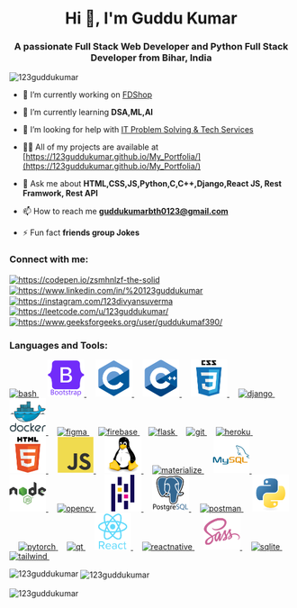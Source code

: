 <h1 align="center">Hi 👋, I'm Guddu Kumar</h1>
<h3 align="center">A passionate Full Stack Web Developer and Python Full Stack
    Developer from Bihar, India</h3>

<p align="left"> <img
        src="https://komarev.com/ghpvc/?username=123guddukumar&label=Profile%20views&color=0e75b6&style=flat"
        alt="123guddukumar" /> </p>


- 🔭 I’m currently working on [FDShop](https://fdshopp.pythonanywhere.com/)

- 🌱 I’m currently learning **DSA,ML,AI**

- 🤝 I’m looking for help with [IT Problem Solving & Tech
Services](https://itprobblemsolving.pythonanywhere.com/)

- 👨‍💻 All of my projects are available at
[https://123guddukumar.github.io/My_Portfolia/](https://123guddukumar.github.io/My_Portfolia/)

- 💬 Ask me about **HTML,CSS,JS,Python,C,C++,Django,React JS, Rest Framwork,
Rest API**

- 📫 How to reach me **guddukumarbth0123@gmail.com**

- ⚡ Fun fact **friends group Jokes**

<h3 align="left">Connect with me:</h3>
<p align="left">
    <a href="https://codepen.io/https://codepen.io/zsmhnlzf-the-solid"
        target="blank"><img align="center"
            src="https://raw.githubusercontent.com/rahuldkjain/github-profile-readme-generator/master/src/images/icons/Social/codepen.svg"
            alt="https://codepen.io/zsmhnlzf-the-solid" height="30"
            width="65" /></a>&nbsp;&nbsp;&nbsp;
    <a
        href="https://linkedin.com/in/https://www.linkedin.com/in/%20123guddukumar"
        target="blank"><img align="center"
            src="https://raw.githubusercontent.com/rahuldkjain/github-profile-readme-generator/master/src/images/icons/Social/linked-in-alt.svg"
            alt="https://www.linkedin.com/in/%20123guddukumar" height="30"
            width="65" /></a>&nbsp;&nbsp;&nbsp;
    <a href="https://instagram.com/https://instagram.com/123divyansuverma"
        target="blank"><img align="center"
            src="https://raw.githubusercontent.com/rahuldkjain/github-profile-readme-generator/master/src/images/icons/Social/instagram.svg"
            alt="https://instagram.com/123divyansuverma" height="30"
            width="65" /></a>&nbsp;&nbsp;&nbsp;
    <a href="https://www.leetcode.com/https://leetcode.com/u/123guddukumar/"
        target="blank"><img align="center"
            src="https://raw.githubusercontent.com/rahuldkjain/github-profile-readme-generator/master/src/images/icons/Social/leet-code.svg"
            alt="https://leetcode.com/u/123guddukumar/" height="30"
            width="65" /></a>&nbsp;&nbsp;&nbsp;
    <a
        href="https://auth.geeksforgeeks.org/user/https://www.geeksforgeeks.org/user/guddukumaf390/"
        target="blank"><img align="center"
            src="https://raw.githubusercontent.com/rahuldkjain/github-profile-readme-generator/master/src/images/icons/Social/geeks-for-geeks.svg"
            alt="https://www.geeksforgeeks.org/user/guddukumaf390/" height="30"
            width="65" /></a>&nbsp;&nbsp;&nbsp;
</p>

<h3 align="left">Languages and Tools:</h3>
<p align="left"> <a href="https://www.gnu.org/software/bash/" target="_blank"
        rel="noreferrer"> <img
            src="https://www.vectorlogo.zone/logos/gnu_bash/gnu_bash-icon.svg"
            alt="bash" width="65" height="65" /> </a>&nbsp;&nbsp;&nbsp; <a
        href="https://getbootstrap.com" target="_blank" rel="noreferrer"> <img
            src="https://raw.githubusercontent.com/devicons/devicon/master/icons/bootstrap/bootstrap-plain-wordmark.svg"
            alt="bootstrap" width="65" height="65" /> </a>&nbsp;&nbsp;&nbsp; <a
        href="https://www.cprogramming.com/" target="_blank" rel="noreferrer">
        <img
            src="https://raw.githubusercontent.com/devicons/devicon/master/icons/c/c-original.svg"
            alt="c" width="65" height="65" /> </a>&nbsp;&nbsp;&nbsp; <a
        href="https://www.w3schools.com/cpp/" target="_blank" rel="noreferrer">
        <img
            src="https://raw.githubusercontent.com/devicons/devicon/master/icons/cplusplus/cplusplus-original.svg"
            alt="cplusplus" width="65" height="65" /> </a>&nbsp;&nbsp;&nbsp; <a
        href="https://www.w3schools.com/css/" target="_blank" rel="noreferrer">
        <img
            src="https://raw.githubusercontent.com/devicons/devicon/master/icons/css3/css3-original-wordmark.svg"
            alt="css3" width="65" height="65" /> </a>&nbsp;&nbsp;&nbsp; <a
        href="https://www.djangoproject.com/" target="_blank" rel="noreferrer">
        <img src="https://cdn.worldvectorlogo.com/logos/django.svg" alt="django"
            width="65" height="65" /> </a>&nbsp;&nbsp;&nbsp; <a href="https://www.docker.com/"
        target="_blank" rel="noreferrer"> <img
            src="https://raw.githubusercontent.com/devicons/devicon/master/icons/docker/docker-original-wordmark.svg"
            alt="docker" width="65" height="65" /> </a>&nbsp;&nbsp;&nbsp; <a
        href="https://www.figma.com/" target="_blank" rel="noreferrer"> <img
            src="https://www.vectorlogo.zone/logos/figma/figma-icon.svg"
            alt="figma" width="65" height="65" /> </a>&nbsp;&nbsp;&nbsp; <a
        href="https://firebase.google.com/" target="_blank" rel="noreferrer">
        <img src="https://www.vectorlogo.zone/logos/firebase/firebase-icon.svg"
            alt="firebase" width="65" height="65" /> </a>&nbsp;&nbsp;&nbsp; <a
        href="https://flask.palletsprojects.com/" target="_blank"
        rel="noreferrer"> <img
            src="https://www.vectorlogo.zone/logos/pocoo_flask/pocoo_flask-icon.svg"
            alt="flask" width="65" height="65" /> </a>&nbsp;&nbsp;&nbsp; <a
        href="https://git-scm.com/" target="_blank" rel="noreferrer"> <img
            src="https://www.vectorlogo.zone/logos/git-scm/git-scm-icon.svg"
            alt="git" width="65" height="65" /> </a>&nbsp;&nbsp;&nbsp; <a
        href="https://heroku.com" target="_blank" rel="noreferrer"> <img
            src="https://www.vectorlogo.zone/logos/heroku/heroku-icon.svg"
            alt="heroku" width="65" height="65" /> </a>&nbsp;&nbsp;&nbsp; <a
        href="https://www.w3.org/html/" target="_blank" rel="noreferrer"> <img
            src="https://raw.githubusercontent.com/devicons/devicon/master/icons/html5/html5-original-wordmark.svg"
            alt="html5" width="65" height="65" /> </a>&nbsp;&nbsp;&nbsp; <a
        href="https://developer.mozilla.org/en-US/docs/Web/JavaScript"
        target="_blank" rel="noreferrer"> <img
            src="https://raw.githubusercontent.com/devicons/devicon/master/icons/javascript/javascript-original.svg"
            alt="javascript" width="65" height="65" /> </a>&nbsp;&nbsp;&nbsp; <a
        href="https://www.linux.org/" target="_blank" rel="noreferrer"> <img
            src="https://raw.githubusercontent.com/devicons/devicon/master/icons/linux/linux-original.svg"
            alt="linux" width="65" height="65" /> </a>&nbsp;&nbsp;&nbsp; <a
        href="https://materializecss.com/" target="_blank" rel="noreferrer">
        <img
            src="https://raw.githubusercontent.com/prplx/svg-logos/5585531d45d294869c4eaab4d7cf2e9c167710a9/svg/materialize.svg"
            alt="materialize" width="65" height="65" /> </a>&nbsp;&nbsp;&nbsp; <a
        href="https://www.mysql.com/" target="_blank" rel="noreferrer"> <img
            src="https://raw.githubusercontent.com/devicons/devicon/master/icons/mysql/mysql-original-wordmark.svg"
            alt="mysql" width="65" height="65" /> </a>&nbsp;&nbsp;&nbsp; <a
        href="https://nodejs.org" target="_blank" rel="noreferrer"> <img
            src="https://raw.githubusercontent.com/devicons/devicon/master/icons/nodejs/nodejs-original-wordmark.svg"
            alt="nodejs" width="65" height="65" /> </a>&nbsp;&nbsp;&nbsp; <a
        href="https://opencv.org/" target="_blank" rel="noreferrer"> <img
            src="https://www.vectorlogo.zone/logos/opencv/opencv-icon.svg"
            alt="opencv" width="65" height="65" /> </a>&nbsp;&nbsp;&nbsp; <a
        href="https://pandas.pydata.org/" target="_blank" rel="noreferrer"> <img
            src="https://raw.githubusercontent.com/devicons/devicon/2ae2a900d2f041da66e965e4d48052658d865630/icons/pandas/pandas-original.svg"
            alt="pandas" width="65" height="65" /> </a>&nbsp;&nbsp;&nbsp; <a
        href="https://www.postgresql.org" target="_blank" rel="noreferrer"> <img
            src="https://raw.githubusercontent.com/devicons/devicon/master/icons/postgresql/postgresql-original-wordmark.svg"
            alt="postgresql" width="65" height="65" /> </a>&nbsp;&nbsp;&nbsp; <a
        href="https://postman.com" target="_blank" rel="noreferrer"> <img
            src="https://www.vectorlogo.zone/logos/getpostman/getpostman-icon.svg"
            alt="postman" width="65" height="65" /> </a>&nbsp;&nbsp;&nbsp; <a
        href="https://www.python.org" target="_blank" rel="noreferrer"> <img
            src="https://raw.githubusercontent.com/devicons/devicon/master/icons/python/python-original.svg"
            alt="python" width="65" height="65" /> </a>&nbsp;&nbsp;&nbsp; <a
        href="https://pytorch.org/" target="_blank" rel="noreferrer"> <img
            src="https://www.vectorlogo.zone/logos/pytorch/pytorch-icon.svg"
            alt="pytorch" width="65" height="65" /> </a>&nbsp;&nbsp;&nbsp; <a
        href="https://www.qt.io/" target="_blank" rel="noreferrer"> <img
            src="https://upload.wikimedia.org/wikipedia/commons/0/0b/Qt_logo_2016.svg"
            alt="qt" width="65" height="65" /> </a>&nbsp;&nbsp;&nbsp; <a
        href="https://reactjs.org/" target="_blank" rel="noreferrer"> <img
            src="https://raw.githubusercontent.com/devicons/devicon/master/icons/react/react-original-wordmark.svg"
            alt="react" width="65" height="65" /> </a>&nbsp;&nbsp;&nbsp; <a
        href="https://reactnative.dev/" target="_blank" rel="noreferrer"> <img
            src="https://reactnative.dev/img/header_logo.svg" alt="reactnative"
            width="65" height="65" /> </a>&nbsp;&nbsp;&nbsp; <a href="https://sass-lang.com"
        target="_blank" rel="noreferrer"> <img
            src="https://raw.githubusercontent.com/devicons/devicon/master/icons/sass/sass-original.svg"
            alt="sass" width="65" height="65" /> </a>&nbsp;&nbsp;&nbsp; <a
        href="https://www.sqlite.org/" target="_blank" rel="noreferrer"> <img
            src="https://www.vectorlogo.zone/logos/sqlite/sqlite-icon.svg"
            alt="sqlite" width="65" height="65" /> </a>&nbsp;&nbsp;&nbsp; <a
        href="https://tailwindcss.com/" target="_blank" rel="noreferrer"> <img
            src="https://www.vectorlogo.zone/logos/tailwindcss/tailwindcss-icon.svg"
            alt="tailwind" width="65" height="65" /> </a>&nbsp;&nbsp;&nbsp; </p>

<p><img align="left"
        src="https://github-readme-stats.vercel.app/api/top-langs?username=123guddukumar&show_icons=true&locale=en&layout=compact"
        alt="123guddukumar" /></p>

<p>&nbsp;<img align="center"
        src="https://github-readme-stats.vercel.app/api?username=123guddukumar&show_icons=true&locale=en"
        alt="123guddukumar" /></p>

<p><img align="center"
        src="https://github-readme-streak-stats.herokuapp.com/?user=123guddukumar&"
        alt="123guddukumar" /></p>
